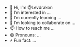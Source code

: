 - 👋 Hi, I’m @Levdrakon
- 👀 I’m interested in ...
- 🌱 I’m currently learning ...
- 💞️ I’m looking to collaborate on ...
- 📫 How to reach me ...
- 😄 Pronouns: ...
- ⚡ Fun fact: ...

<!---
Levdrakon/Levdrakon is a ✨ special ✨ repository because its `README.md` (this file) appears on your GitHub profile.
You can click the Preview link to take a look at your changes.
--->

